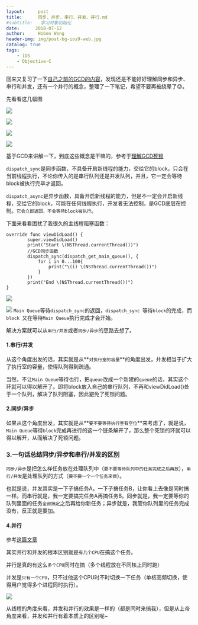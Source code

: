 ```yaml
---
layout:     post
title:      同步、异步，串行、并发，并行.md
#subtitle:   学习对象初始化
date:      2018-07-12
author:     Hoben Wong
header-img: img/post-bg-ios9-web.jpg
catalog: true
tags:
    - iOS
    - Objective-C
---
```

回来又复习了一下[自己之前的GCD的内容](https://www.jianshu.com/p/ba678e5bea29)，发现还是不能好好理解同步和异步、串行和并发，还有一个并行的概念，整理了一下笔记，希望不要再被绕晕了😓。

先看看这几幅图

![](https://upload-images.jianshu.io/upload_images/8407639-9371ad1e3dcbba4c.png?imageMogr2/auto-orient/strip%7CimageView2/2/w/1240)

![](https://upload-images.jianshu.io/upload_images/8407639-38c7e40abda6a8a2.png?imageMogr2/auto-orient/strip%7CimageView2/2/w/1240)

![](https://upload-images.jianshu.io/upload_images/8407639-79fdb2147226b4d9.png?imageMogr2/auto-orient/strip%7CimageView2/2/w/1240)

![](https://upload-images.jianshu.io/upload_images/8407639-be83e4b36f1df02c.png?imageMogr2/auto-orient/strip%7CimageView2/2/w/1240)

基于GCD来讲解一下，到底这些概念是干嘛的，参考于[理解GCD死锁](https://www.jianshu.com/p/bbabef8aa1fe)

`dispatch_sync`是同步函数，不具备开启新线程的能力，交给它的block，只会在当前线程执行，不论你传入的是串行队列还是并发队列，并且，它一定会等待block被执行完毕才返回。

`dispatch_async`是异步函数，具备开启新线程的能力，但是不一定会开启新线程，交给它的block，可能在任何线程执行，开发者无法控制，是GCD底层在控制。`它会立即返回，不会等待block被执行`。

下面来看看困扰了我很久的主线程阻塞函数：
```
override func viewDidLoad() {
        super.viewDidLoad()
        print("Start \(NSThread.currentThread())")
        //GCD同步函数
        dispatch_sync(dispatch_get_main_queue(), {
            for i in 0...100{
                print("\(i) \(NSThread.currentThread())")
            }
        })
        print("End \(NSThread.currentThread())")
}
```
![](http://upload-images.jianshu.io/upload_images/8407639-ef7793571a49cf88?imageMogr2/auto-orient/strip%7CimageView2/2/w/1240)

![](http://upload-images.jianshu.io/upload_images/8407639-6bdd43287cfd348e?imageMogr2/auto-orient/strip%7CimageView2/2/w/1240)
`Main Queue`等待`dispatch_sync`的返回，`dispatch_sync `等待`block`的完成，而`block `又在等待`Main Queue`执行完成才会开始。

解决方案就可以从`串行/并发`或者`同步/异步`的思路去想了。
#### 1.串行/并发
从这个角度出发的话，其实就是从**`对执行室的容量`**的角度出发，并发相当于扩大了执行室的容量，使得队列得到疏通。

当然，不让`Main Queue`等待也行，把`queue`改成一个新建的`queue`的话，其实这个环就可以得以解开了。即将block放入自己的串行队列，不再和viewDidLoad()处于一个队列，解决了队列阻塞，因此避免了死锁问题。

#### 2.同步/异步
如果从这个角度出发，其实就是从**`要不要等待执行室有空位`**来考虑了，就是说，`Main Queue`等待`block`完成再进行的这一个链条解开了，那么整个死锁的环就可以得以解开，从而解决了死锁问题。

### 3.一句话总结同步/异步和串行/并发的区别
`同步/异步`是把怎么样任务放在处理队列中（`要不要等待队列中的任务完成之后再放`），`串行/并发`是处理队列的方式（`要不要一个一个任务来做`）。

也就是说，并发其实是一下子搞任务A，一下子搞任务B，让你看上去像是同时搞一样。而串行就是，我一定要搞完任务A再搞任务B。同步就是，我一定要等你的队列里面的任务`全部搞定`之后再给你新任务；异步就是，我管你队列里的任务完成没有，反正就是要加。

#### 4.并行
参考[这篇文章](https://www.cnblogs.com/bughui/p/7422214.html)

其实并行和并发的根本区别就是`有几个CPU`在搞这个任务。

并行是真的有这么`多个CPU`同时在搞（多个线程放在不同核上同时跑）

并发是`只有一个CPU`，只不过他这个CPU时不时切换一下任务（单核高频切换，使得用户觉得多个进程同时执行）。

![](https://upload-images.jianshu.io/upload_images/8407639-1a5d313e04c1d0b3.png?imageMogr2/auto-orient/strip%7CimageView2/2/w/1240)

从线程的角度来看，并发和并行的效果是一样的（都是同时来搞我），但是从上帝角度来看，并发和并行有着本质上的区别呢~
